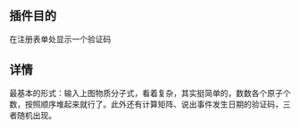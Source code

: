 插件目的
----
在注册表单处显示一个验证码



详情
----
最基本的形式：输入上图物质分子式，看着复杂，其实挺简单的，数数各个原子个数，按照顺序堆起来就行了。此外还有计算矩阵、说出事件发生日期的验证码，三者随机出现。